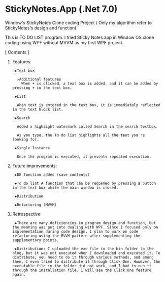 # StickyNotes.App (.Net 7.0)
Window's StickyNotes Clone coding Project ( Only my algorithm refer to StickyNotes's design and function)

This is TO DO LIST program. I tried Sticky Notes app in Window OS clone coding using WPF without MVVM as my first WPF project.

 
[ Contents ]

1. Features:

        ▶Text box
      
         ▷Additional features
           When + is clicked, a text box is added, and it can be added by pressing + in the text box.
      
        ▶List
      
         When text is entered in the text box, it is immediately reflected in the text block list.
      
        ▶Search
      
         Added a highlight watermark called Search in the search textbox.
      
         As you type, the To do list highlights all the text you're looking for.
      
        ▶Single Instance
      
         Once the program is executed, it prevents repeated execution.

 

2. Future improvements:

        ▶DB function added (save contents)
        
        ▶To do list A function that can be reopened by pressing a button in the text box while the main window is closed.
        
        ▶Distribution
        
        ▶Refactoring (MVVM)

 

3. Retrospective

        ▶There are many deficiencies in program design and function, but the meaning was put into dealing with WPF. Since I focused only on implementation during code design, I plan to work on code refactoring using the MVVM pattern after supplementing the supplementary points.
        
        ▶Distribution: I uploaded the exe file in the bin folder to the blog, but it was not executed when I downloaded and executed it. To distribute, you need to do it through various methods, and among them, I even tried to distribute it through Click One. However, the executable file in the folder did not work, and I had to run it through the installation file. I will see the Click One feature again.
